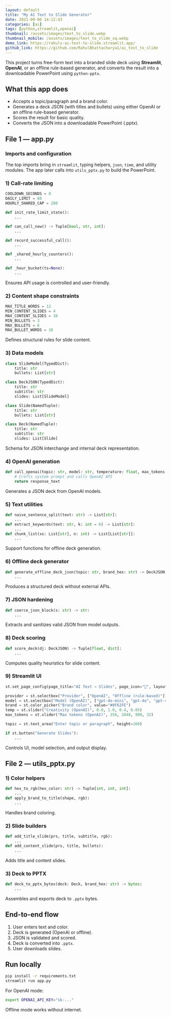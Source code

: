 ```yaml
---
layout: default
title: "My AI Text to Slide Generator"
date: 2021-09-06 14:12:43
categories: [ai]
tags: [python,streamlit,openai]
thumbnail: /assets/images/text_to_slide.webp
thumbnail_mobile: /assets/images/text_to_slide_sq.webp
demo_link: https://rahuls-ai-text-to-slide.streamlit.app/
github_link: https://github.com/RahulBhattacharya1/ai_text_to_slide
---
```


This project turns free-form text into a branded slide deck using **Streamlit**, **OpenAI**, or an offline rule-based generator, and converts the result into a downloadable PowerPoint using `python-pptx`.

## What this app does

- Accepts a topic/paragraph and a brand color.  
- Generates a deck JSON (with titles and bullets) using either OpenAI or an offline rule-based generator.  
- Scores the result for basic quality.  
- Converts the JSON into a downloadable PowerPoint (.pptx).

## File 1 — app.py

### Imports and configuration

The top imports bring in `streamlit`, typing helpers, `json`, `time`, and utility modules. The app later calls into `utils_pptx.py` to build the PowerPoint.

### 1) Call-rate limiting

```python
COOLDOWN_SECONDS = 8
DAILY_LIMIT = 60
HOURLY_SHARED_CAP = 200

def init_rate_limit_state():
    ...

def can_call_now() -> Tuple[bool, str, int]:
    ...

def record_successful_call():
    ...

def _shared_hourly_counters():
    ...

def _hour_bucket(ts=None):
    ...
```

Ensures API usage is controlled and user-friendly.

### 2) Content shape constraints

```python
MAX_TITLE_WORDS = 12
MIN_CONTENT_SLIDES = 4
MAX_CONTENT_SLIDES = 10
MIN_BULLETS = 3
MAX_BULLETS = 6
MAX_BULLET_WORDS = 16
```

Defines structural rules for slide content.

### 3) Data models

```python
class SlideModel(TypedDict):
    title: str
    bullets: List[str]

class DeckJSON(TypedDict):
    title: str
    subtitle: str
    slides: List[SlideModel]

class Slide(NamedTuple):
    title: str
    bullets: List[str]

class Deck(NamedTuple):
    title: str
    subtitle: str
    slides: List[Slide]
```

Schema for JSON interchange and internal deck representation.

### 4) OpenAI generation

```python
def call_openai(topic: str, model: str, temperature: float, max_tokens: int) -> str:
    # Crafts system prompt and calls OpenAI API
    return response_text
```

Generates a JSON deck from OpenAI models.

### 5) Text utilities

```python
def naive_sentence_split(text: str) -> List[str]:
    ...
def extract_keywords(text: str, k: int = 6) -> List[str]:
    ...
def chunk_list(xs: List[str], n: int) -> List[List[str]]:
    ...
```

Support functions for offline deck generation.

### 6) Offline deck generator

```python
def generate_offline_deck_json(topic: str, brand_hex: str) -> DeckJSON:
    ...
```

Produces a structured deck without external APIs.

### 7) JSON hardening

```python
def coerce_json_block(s: str) -> str:
    ...
```

Extracts and sanitizes valid JSON from model outputs.

### 8) Deck scoring

```python
def score_deck(dj: DeckJSON) -> Tuple[float, dict]:
    ...
```

Computes quality heuristics for slide content.

### 9) Streamlit UI

```python
st.set_page_config(page_title="AI Text → Slides", page_icon="📑", layout="wide")

provider = st.selectbox("Provider", ["OpenAI", "Offline (rule-based)"])
model = st.selectbox("Model (OpenAI)", ["gpt-4o-mini", "gpt-4o", "gpt-4.1-mini"])
brand = st.color_picker("Brand color", value="#0F62FE")
temp = st.slider("Creativity (OpenAI)", 0.0, 1.0, 0.4, 0.05)
max_tokens = st.slider("Max tokens (OpenAI)", 256, 2048, 900, 32)

topic = st.text_area("Enter topic or paragraph", height=160)

if st.button("Generate Slides"):
    ...
```

Controls UI, model selection, and output display.

## File 2 — utils_pptx.py

### 1) Color helpers

```python
def hex_to_rgb(hex_color: str) -> Tuple[int, int, int]:
    ...
def apply_brand_to_title(shape, rgb):
    ...
```

Handles brand coloring.

### 2) Slide builders

```python
def add_title_slide(prs, title, subtitle, rgb):
    ...
def add_content_slide(prs, title, bullets):
    ...
```

Adds title and content slides.

### 3) Deck to PPTX

```python
def deck_to_pptx_bytes(deck: Deck, brand_hex: str) -> bytes:
    ...
```

Assembles and exports deck to `.pptx` bytes.

## End-to-end flow

1. User enters text and color.  
2. Deck is generated (OpenAI or offline).  
3. JSON is validated and scored.  
4. Deck is converted into `.pptx`.  
5. User downloads slides.

## Run locally

```bash
pip install -r requirements.txt
streamlit run app.py
```

For OpenAI mode:

```bash
export OPENAI_API_KEY="sk-..."
```

Offline mode works without internet.
